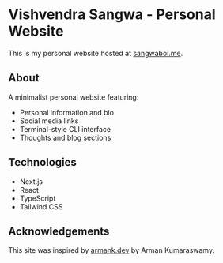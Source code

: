 # Vishvendra Sangwa - Personal Website

This is my personal website hosted at [sangwaboi.me](https://sangwaboi.me).

## About

A minimalist personal website featuring:
- Personal information and bio
- Social media links
- Terminal-style CLI interface
- Thoughts and blog sections

## Technologies
- Next.js
- React
- TypeScript
- Tailwind CSS

## Acknowledgements
This site was inspired by [armank.dev](https://armank.dev) by Arman Kumaraswamy.
